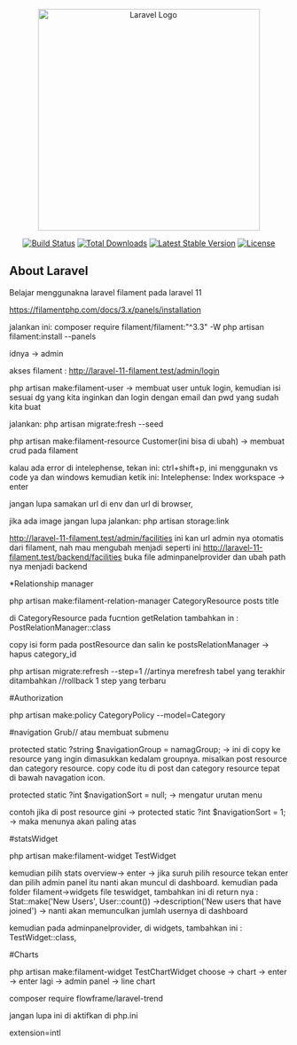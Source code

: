 <p align="center"><a href="https://laravel.com" target="_blank"><img src="https://raw.githubusercontent.com/laravel/art/master/logo-lockup/5%20SVG/2%20CMYK/1%20Full%20Color/laravel-logolockup-cmyk-red.svg" width="400" alt="Laravel Logo"></a></p>

<p align="center">
<a href="https://github.com/laravel/framework/actions"><img src="https://github.com/laravel/framework/workflows/tests/badge.svg" alt="Build Status"></a>
<a href="https://packagist.org/packages/laravel/framework"><img src="https://img.shields.io/packagist/dt/laravel/framework" alt="Total Downloads"></a>
<a href="https://packagist.org/packages/laravel/framework"><img src="https://img.shields.io/packagist/v/laravel/framework" alt="Latest Stable Version"></a>
<a href="https://packagist.org/packages/laravel/framework"><img src="https://img.shields.io/packagist/l/laravel/framework" alt="License"></a>
</p>

## About Laravel

Belajar menggunakna laravel filament pada laravel 11

https://filamentphp.com/docs/3.x/panels/installation

jalankan ini: 
composer require filament/filament:"^3.3" -W
php artisan filament:install --panels

idnya ->  admin

akses filament : 
http://laravel-11-filament.test/admin/login

php artisan make:filament-user -> membuat user untuk login, kemudian isi sesuai dg yang kita inginkan dan login dengan email dan pwd yang sudah kita buat

jalankan: php artisan migrate:fresh --seed

php artisan make:filament-resource Customer(ini bisa di ubah) -> membuat crud pada filament

kalau ada error di intelephense, 
tekan ini: ctrl+shift+p, ini menggunakn vs code ya dan windows
kemudian ketik ini: Intelephense: Index workspace -> enter

jangan lupa samakan url di env dan url di browser,

jika ada image jangan lupa jalankan: php artisan storage:link

http://laravel-11-filament.test/admin/facilities
ini kan url admin nya otomatis dari filament, nah mau mengubah menjadi seperti ini
http://laravel-11-filament.test/backend/facilities buka file adminpanelprovider dan ubah path nya menjadi backend

*Relationship manager

php artisan make:filament-relation-manager CategoryResource posts title

di CategoryResource pada fucntion getRelation tambahkan in : PostRelationManager::class

copy isi form pada postResource dan salin ke postsRelationManager -> hapus category_id 

php artisan migrate:refresh --step=1 //artinya merefresh tabel yang terakhir ditambahkan //rollback 1 step yang terbaru

#Authorization

php artisan make:policy CategoryPolicy --model=Category

#navigation Grub// atau membuat submenu

protected static ?string $navigationGroup = namagGroup; -> ini di copy ke resource yang ingin dimasukkan kedalam groupnya. misalkan post resource dan category resource. copy code itu di post dan category resource tepat di bawah navagation icon.

protected static ?int $navigationSort = null; -> mengatur urutan menu

contoh jika di post resource gini -> protected static ?int $navigationSort = 1; -> maka menunya akan paling atas

#statsWidget

php artisan make:filament-widget TestWidget

kemudian pilih stats overview-> enter -> jika suruh pilih resource tekan enter dan pilih admin panel
itu nanti akan muncul di dashboard.
kemudian pada folder filament->widgets file teswidget, tambahkan ini di return nya : 
Stat::make('New Users', User::count())
->description('New users that have joined')   -> nanti akan memunculkan jumlah usernya di dashboard

kemudian pada adminpanelprovider, di widgets, tambahkan ini : TestWidget::class,

#Charts

php artisan make:filament-widget TestChartWidget
choose -> chart -> enter -> enter lagi -> admin panel -> line chart

composer require flowframe/laravel-trend

jangan lupa ini di aktifkan di php.ini

extension=intl
